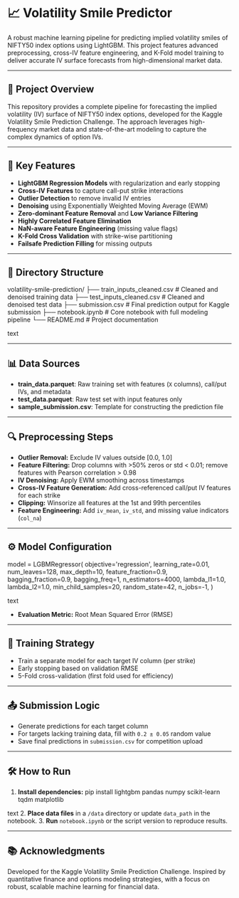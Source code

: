# 📈 Volatility Smile Predictor

A robust machine learning pipeline for predicting implied volatility smiles of NIFTY50 index options using LightGBM. This project features advanced preprocessing, cross-IV feature engineering, and K-Fold model training to deliver accurate IV surface forecasts from high-dimensional market data.

---

## 🚀 Project Overview

This repository provides a complete pipeline for forecasting the implied volatility (IV) surface of NIFTY50 index options, developed for the Kaggle Volatility Smile Prediction Challenge. The approach leverages high-frequency market data and state-of-the-art modeling to capture the complex dynamics of option IVs.

---

## 🧠 Key Features

- **LightGBM Regression Models** with regularization and early stopping
- **Cross-IV Features** to capture call-put strike interactions
- **Outlier Detection** to remove invalid IV entries
- **Denoising** using Exponentially Weighted Moving Average (EWM)
- **Zero-dominant Feature Removal** and **Low Variance Filtering**
- **Highly Correlated Feature Elimination**
- **NaN-aware Feature Engineering** (missing value flags)
- **K-Fold Cross Validation** with strike-wise partitioning
- **Failsafe Prediction Filling** for missing outputs

---

## 📂 Directory Structure

volatility-smile-prediction/
├── train_inputs_cleaned.csv # Cleaned and denoised training data
├── test_inputs_cleaned.csv # Cleaned and denoised test data
├── submission.csv # Final prediction output for Kaggle submission
├── notebook.ipynb # Core notebook with full modeling pipeline
└── README.md # Project documentation

text

---

## 📊 Data Sources

- **train_data.parquet**: Raw training set with features (`X` columns), call/put IVs, and metadata
- **test_data.parquet**: Raw test set with input features only
- **sample_submission.csv**: Template for constructing the prediction file

---

## 🔍 Preprocessing Steps

- **Outlier Removal:** Exclude IV values outside [0.0, 1.0]
- **Feature Filtering:** Drop columns with >50% zeros or std < 0.01; remove features with Pearson correlation > 0.98
- **IV Denoising:** Apply EWM smoothing across timestamps
- **Cross-IV Feature Generation:** Add cross-referenced call/put IV features for each strike
- **Clipping:** Winsorize all features at the 1st and 99th percentiles
- **Feature Engineering:** Add `iv_mean`, `iv_std`, and missing value indicators (`col_na`)

---

## ⚙️ Model Configuration

model = LGBMRegressor(
objective='regression',
learning_rate=0.01,
num_leaves=128,
max_depth=10,
feature_fraction=0.9,
bagging_fraction=0.9,
bagging_freq=1,
n_estimators=4000,
lambda_l1=1.0,
lambda_l2=1.0,
min_child_samples=20,
random_state=42,
n_jobs=-1,
)

text
- **Evaluation Metric:** Root Mean Squared Error (RMSE)

---

## 🔄 Training Strategy

- Train a separate model for each target IV column (per strike)
- Early stopping based on validation RMSE
- 5-Fold cross-validation (first fold used for efficiency)

---

## 📤 Submission Logic

- Generate predictions for each target column
- For targets lacking training data, fill with `0.2 ± 0.05` random value
- Save final predictions in `submission.csv` for competition upload

---

## 🛠️ How to Run

1. **Install dependencies:**
pip install lightgbm pandas numpy scikit-learn tqdm matplotlib

text
2. **Place data files** in a `/data` directory or update `data_path` in the notebook.
3. **Run** `notebook.ipynb` or the script version to reproduce results.

---

## 📚 Acknowledgments

Developed for the Kaggle Volatility Smile Prediction Challenge. Inspired by quantitative finance and options modeling strategies, with a focus on robust, scalable machine learning for financial data.
